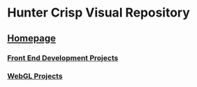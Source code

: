 # Hunter Crisp Visual Repository
## [Homepage](https://hcrisp43.github.io/)
### [Front End Development Projects](https://hcrisp43.github.io/INF651)
### [WebGL Projects](https://hcrisp43.github.io/CSCI431)